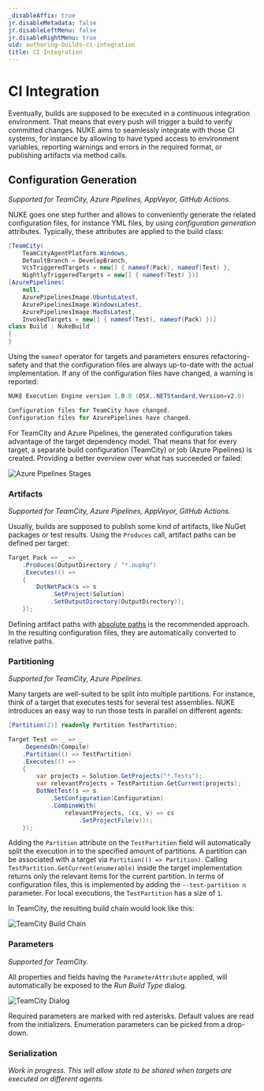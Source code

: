 ```yaml
---
_disableAffix: true
jr.disableMetadata: false
jr.disableLeftMenu: false
jr.disableRightMenu: true
uid: authoring-builds-ci-integration
title: CI Integration
---
```


# CI Integration

Eventually, builds are supposed to be executed in a continuous integration environment. That means that every push will trigger a build to verify committed changes. NUKE aims to seamlessly integrate with those CI systems, for instance by allowing to have typed access to environment variables, reporting warnings and errors in the required format, or publishing artifacts via method calls.

## Configuration Generation

_Supported for TeamCity, Azure Pipelines, AppVeyor, GitHub Actions._

NUKE goes one step further and allows to conveniently generate the related configuration files, for instance YML files, by using _configuration generation_ attributes. Typically, these attributes are applied to the build class:

```c#
[TeamCity(
    TeamCityAgentPlatform.Windows,
    DefaultBranch = DevelopBranch,
    VcsTriggeredTargets = new[] { nameof(Pack), nameof(Test) },
    NightlyTriggeredTargets = new[] { nameof(Test) })]
[AzurePipelines(
    null,
    AzurePipelinesImage.UbuntuLatest,
    AzurePipelinesImage.WindowsLatest,
    AzurePipelinesImage.MacOsLatest,
    InvokedTargets = new[] { nameof(Test), nameof(Pack) })]
class Build : NukeBuild
{
}
```

Using the `nameof` operator for targets and parameters ensures refactoring-safety and that the configuration files are always up-to-date with the actual implementation. If any of the configuration files have changed, a warning is reported:

```c#
NUKE Execution Engine version 1.0.0 (OSX,.NETStandard,Version=v2.0)

Configuration files for TeamCity have changed.
Configuration files for AzurePipelines have changed.
```

For TeamCity and Azure Pipelines, the generated configuration takes advantage of the target dependency model. That means that for every target, a separate build configuration (TeamCity) or job (Azure Pipelines) is created. Providing a better overview over what has succeeded or failed:

![Azure Pipelines Stages](~/images/azure-stages.png)

### Artifacts

_Supported for TeamCity, Azure Pipelines, AppVeyor, GitHub Actions._

Usually, builds are supposed to publish some kind of artifacts, like NuGet packages or test results. Using the `Produces` call, artifact paths can be defined per target:

```c#
Target Pack => _ => _
    .Produces(OutputDirectory / "*.nupkg")
    .Executes(() =>
    {
        DotNetPack(s => s
            .SetProject(Solution)
            .SetOutputDirectory(OutputDirectory));
    });
```

Defining artifact paths with [absolute paths](system-paths.md) is the recommended approach. In the resulting configuration files, they are automatically converted to relative paths.

### Partitioning

_Supported for TeamCity, Azure Pipelines._

Many targets are well-suited to be split into multiple partitions. For instance, think of a target that executes tests for several test assemblies. NUKE introduces an easy way to run those tests in parallel on different agents:

```c#
[Partition(2)] readonly Partition TestPartition;

Target Test => _ => _
    .DependsOn(Compile)
    .Partition(() => TestPartition)
    .Executes(() =>
    {
        var projects = Solution.GetProjects("*.Tests");
        var relevantProjects = TestPartition.GetCurrent(projects);        
        DotNetTest(s => s
            .SetConfiguration(Configuration)
            .CombineWith(
                relevantProjects, (cs, v) => cs
                    .SetProjectFile(v)));
    });
```

Adding the `Partition` attribute on the `TestPartition` field will automatically split the execution in to the specified amount of partitions. A partition can be associated with a target via `Partition(() => Partition)`. Calling `TestPartition.GetCurrent(enumerable)` inside the target implementation returns only the relevant items for the current partition. In terms of configuration files, this is implemented by adding the `--test-partition n` parameter. For local executions, the `TestPartition` has a size of `1`.

In TeamCity, the resulting build chain would look like this:

![TeamCity Build Chain](~/images/teamcity-build-chain.png)

### Parameters

_Supported for TeamCity._

All properties and fields having the `ParameterAttribute` applied, will automatically be exposed to the _Run Build Type_ dialog.

![TeamCity Dialog](~/images/teamcity-dialog.png)

Required parameters are marked with red asterisks. Default values are read from the initializers. Enumeration parameters can be picked from a drop-down.

### Serialization

_Work in progress. This will allow state to be shared when targets are executed on different agents._
